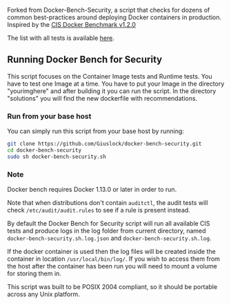 Forked from Docker-Bench-Security, a script that checks for dozens of common best-practices around deploying Docker containers in production. Inspired by the [CIS Docker Benchmark v1.2.0](https://www.cisecurity.org/benchmark/docker/)

The list with all tests is available [here](tests/TESTS.md).

## Running Docker Bench for Security

This script focuses on the Container Image tests and Runtime tests. You have to test one Image at a time. You have to put your Image in the directory "yourimghere" and after building it you can run the script. In the directory "solutions" you will find the new dockerfile with recommendations.

### Run from your base host

You can simply run this script from your base host by running:

```sh
git clone https://github.com/Giuslock/docker-bench-security.git
cd docker-bench-security
sudo sh docker-bench-security.sh
```

### Note

Docker bench requires Docker 1.13.0 or later in order to run.

Note that when distributions don't contain `auditctl`, the audit tests will check `/etc/audit/audit.rules` to see if a rule is present instead.

By default the Docker Bench for Security script will run all available CIS tests and produce 
logs in the log folder from current directory, named `docker-bench-security.sh.log.json` and 
`docker-bench-security.sh.log`.

If the docker container is used then the log files will be created inside the container in location `/usr/local/bin/log/`. If you wish to access them from the host after the container has been run you will need to mount a volume for storing them in.


This script was built to be POSIX 2004 compliant, so it should be portable across any Unix platform.

